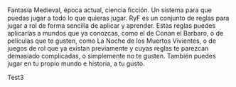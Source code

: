 Fantasía Medieval, época actual, ciencia ﬁcción.
Un sistema para que puedas	jugar	a	todo lo que	quieras	jugar.
RyF es un conjunto de reglas para jugar a rol de forma sencilla de aplicar y aprender. Estas reglas puedes aplicarlas a mundos que ya conozcas, como el de Conan el Barbaro, o de películas que te gusten, como La Noche de los Muertos Vivientes, o de juegos de rol que ya existan previamente y cuyas reglas te parezcan demasiado complicadas, o simplemente no te gusten. También puedes jugar en tu propio mundo e historia, a tu gusto.

Test3